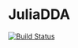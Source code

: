 # JuliaDDA

[![Build Status](https://github.com/cyclinghiter/JuliaDDA.jl/actions/workflows/CI.yml/badge.svg?branch=main)](https://github.com/cyclinghiter/JuliaDDA.jl/actions/workflows/CI.yml?query=branch%3Amain)
